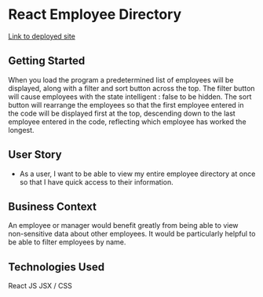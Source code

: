 # React Employee Directory

[Link to deployed site](###)

## Getting Started

When you load the program a predetermined list of employees will be displayed, along with a filter and sort button across the top. The filter button will cause employees with the state intelligent : false to be hidden. The sort button will rearrange the employees so that the first employee entered in the code will be displayed first at the top, descending down to the last employee entered in the code, reflecting which employee has worked the longest.

## User Story

* As a user, I want to be able to view my entire employee directory at once so that I have quick access to their information.

## Business Context

An employee or manager would benefit greatly from being able to view non-sensitive data about other employees. It would be particularly helpful to be able to filter employees by name.

## Technologies Used

React JS
JSX / CSS
